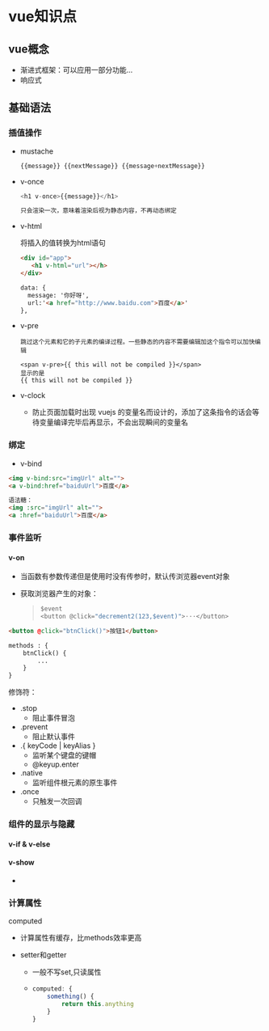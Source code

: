 # vue知识点

## vue概念

- 渐进式框架：可以应用一部分功能...
- 响应式

## 基础语法

### 插值操作

- mustache

  ```javascript
  {{message}} {{nextMessage}} {{message+nextMessage}}
  ```

- v-once

  ```javascript
  <h1 v-once>{{message}}</h1>
  
  只会渲染一次，意味着渲染后视为静态内容，不再动态绑定
  ```

- v-html

  将插入的值转换为html语句

  ```html
  <div id="app">
     <h1 v-html="url"></h>
  </div>
  
  data: {
    message: '你好呀',
    url:'<a href="http://www.baidu.com">百度</a>'
  },
  ```

- v-pre

  ```h&#39;t&#39;m
  跳过这个元素和它的子元素的编译过程。一些静态的内容不需要编辑加这个指令可以加快编辑
  
  <span v-pre>{{ this will not be compiled }}</span>   
  显示的是
  {{ this will not be compiled }}
  ```

- v-clock

  - 防止页面加载时出现 vuejs 的变量名而设计的，添加了这条指令的话会等待变量编译完毕后再显示，不会出现瞬间的变量名

### 绑定

- v-bind

```html
<img v-bind:src="imgUrl" alt="">
<a v-bind:href="baiduUrl">百度</a>

语法糖：
<img :src="imgUrl" alt="">
<a :href="baiduUrl">百度</a>
```

### 事件监听

#### v-on

- 当函数有参数传递但是使用时没有传参时，默认传浏览器event对象

- 获取浏览器产生的对象：

  > ```javascript
  > $event
  > <button @click="decrement2(123,$event)">···</button>
  > ```

```html
<button @click="btnClick()">按钮1</button>

methods : {
    btnClick() {
        ...
    }
}
```

修饰符：

- .stop	
  - 阻止事件冒泡
- .prevent     
  - 阻止默认事件
- .{ keyCode | keyAlias }
  - 监听某个键盘的键帽
  - @keyup.enter
- .native
  - 监听组件根元素的原生事件
- .once
  - 只触发一次回调

### 组件的显示与隐藏

#### v-if & v-else

#### v-show

- 

### 计算属性

computed

- 计算属性有缓存，比methods效率更高

- setter和getter

  - 一般不写set,只读属性

  - ```javascript
    computed: {
        something() {
            return this.anything
        }
    }
    ```